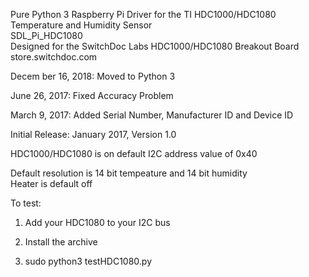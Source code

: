 Pure Python 3 Raspberry Pi Driver for the TI HDC1000/HDC1080 Temperature and Humidity Sensor
<BR>
SDL_Pi_HDC1080 <BR>
Designed for the SwitchDoc Labs HDC1000/HDC1080 Breakout Board
<BR>
store.switchdoc.com

Decem ber 16, 2018:  Moved to Python 3 

June 26, 2017:  Fixed Accuracy Problem

March 9, 2017:  Added Serial Number, Manufacturer ID and Device ID

Initial Release:   January 2017, Version 1.0<BR>

HDC1000/HDC1080 is on default I2C address value of 0x40

Default resolution is 14 bit tempeature and 14 bit humidity<BR>
Heater is default off

To test:

1) Add your HDC1080 to your I2C bus

2) Install the archive 

3) sudo python3 testHDC1080.py



